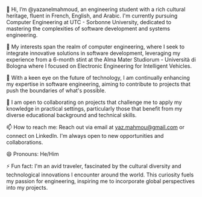👋 Hi, I’m @yazanelmahmoud, an engineering student with a rich cultural heritage, fluent in French, English, and Arabic. I'm currently pursuing Computer Engineering at UTC - Sorbonne University, dedicated to mastering the complexities of software development and systems engineering.

👀 My interests span the realm of computer engineering, where I seek to integrate innovative solutions in software development, leveraging my experience from a 6-month stint at the Alma Mater Studiorum - Università di Bologna where I focused on Electronic Engineering for Intelligent Vehicles.

🌱 With a keen eye on the future of technology, I am continually enhancing my expertise in software engineering, aiming to contribute to projects that push the boundaries of what's possible.

💞️ I am open to collaborating on projects that challenge me to apply my knowledge in practical settings, particularly those that benefit from my diverse educational background and technical skills.

📫 How to reach me: Reach out via email at yaz.mahmou@gmail.com or connect on LinkedIn. I'm always open to new opportunities and collaborations.

😄 Pronouns: He/Him

⚡ Fun fact: I'm an avid traveler, fascinated by the cultural diversity and technological innovations I encounter around the world. This curiosity fuels my passion for engineering, inspiring me to incorporate global perspectives into my projects.

<!---
yazanelmahmoud/yazanelmahmoud is a ✨ special ✨ repository because its `README.md` (this file) appears on your GitHub profile.
You can click the Preview link to take a look at your changes.
--->
